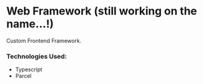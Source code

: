 # Web Framework (still working on the name...!)

Custom Frontend Framework.

### Technologies Used:

- Typescript
- Parcel
